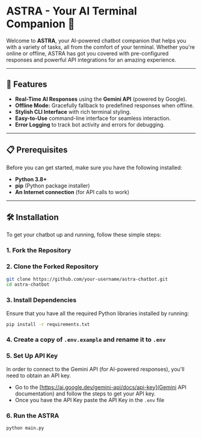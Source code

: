 # ASTRA - Your AI Terminal Companion 🤖

Welcome to **ASTRA**, your AI-powered chatbot companion that helps you with a variety of tasks, all from the comfort of your terminal. Whether you're online or offline, ASTRA has got you covered with pre-configured responses and powerful API integrations for an amazing experience.

---

## 🚀 Features

- **Real-Time AI Responses** using the **Gemini API** (powered by Google).
- **Offline Mode:** Gracefully fallback to predefined responses when offline.
- **Stylish CLI Interface** with rich terminal styling.
- **Easy-to-Use** command-line interface for seamless interaction.
- **Error Logging** to track bot activity and errors for debugging.

---

## 📋 Prerequisites

Before you can get started, make sure you have the following installed:

- **Python 3.8+**
- **pip** (Python package installer)
- **An Internet connection** (for API calls to work)

---

## 🛠️ Installation

To get your chatbot up and running, follow these simple steps:

### 1. Fork the Repository

### 2. Clone the Forked Repository

```bash
git clone https://github.com/your-username/astra-chatbot.git
cd astra-chatbot
```

### 3. Install Dependencies

Ensure that you have all the required Python libraries installed by running:

```bash
pip install -r requirements.txt
```

### 4. Create a copy of `.env.example` and rename it to `.env`

### 5. Set Up API Key

In order to connect to the Gemini API (for AI-powered responses), you'll need to obtain an API key.

- Go to the [https://ai.google.dev/gemini-api/docs/api-key](Gemini API documentation) and follow the steps to get your API key.
- Once you have the API Key paste the API Key in the `.env` file

### 6. Run the ASTRA

```bash
python main.py
```

